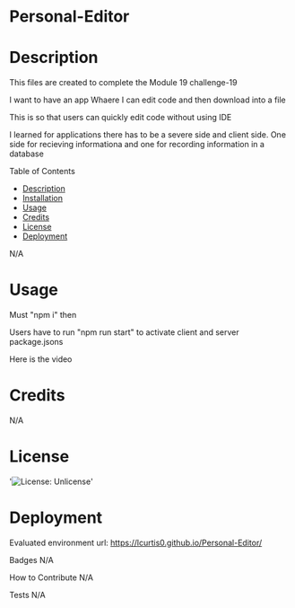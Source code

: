 # Personal-Editor

# Description

This files are created to complete the Module 19 challenge-19

I want to have an app Whaere I can edit code and then download into a file 

This is so that users can quickly edit code without using IDE 

I learned for applications there has to be a severe side and client side. One side for recieving informationa and one for recording information in a database 

Table of Contents
- [Description](#Decription)
- [Installation](#Installation)
- [Usage](#Usage)
- [Credits](#Credits)
- [License](#License)
- [Deployment](#Deployment)

N/A

# Usage

Must "npm i" then

Users have to run "npm run start" to activate client and server package.jsons 

Here is the video


# Credits

N/A

# License

'![License: Unlicense](https://img.shields.io/badge/license-Unlicense-blue.svg)'

# Deployment
Evaluated environment url: https://lcurtis0.github.io/Personal-Editor/

Badges
N/A

How to Contribute
N/A

Tests
N/A
